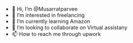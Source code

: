 - 👋 Hi, I’m @Musarratparvee
- 👀 I’m interested in freelancing
- 🌱 I’m currently learning Amazon
- 💞️ I’m looking to collaborate on Virtual assistany
- 📫 How to reach me through upwork

<!---
Musarratparvee/Musarratparvee is a ✨ special ✨ repository because its `README.md` (this file) appears on your GitHub profile.
You can click the Preview link to take a look at your changes.
--->
